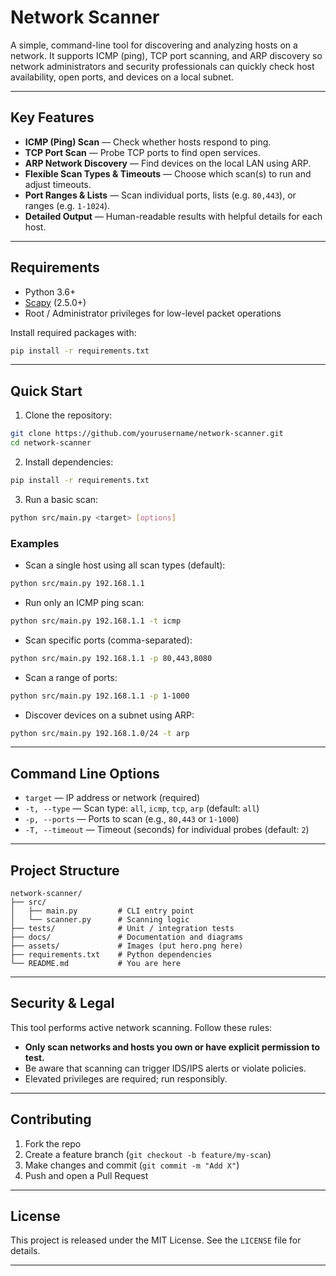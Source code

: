 # Network Scanner

A simple, command-line tool for discovering and analyzing hosts on a network. It supports ICMP (ping), TCP port scanning, and ARP discovery so network administrators and security professionals can quickly check host availability, open ports, and devices on a local subnet.

---

## Key Features

* **ICMP (Ping) Scan** — Check whether hosts respond to ping.
* **TCP Port Scan** — Probe TCP ports to find open services.
* **ARP Network Discovery** — Find devices on the local LAN using ARP.
* **Flexible Scan Types & Timeouts** — Choose which scan(s) to run and adjust timeouts.
* **Port Ranges & Lists** — Scan individual ports, lists (e.g. `80,443`), or ranges (e.g. `1-1024`).
* **Detailed Output** — Human-readable results with helpful details for each host.

---

## Requirements

* Python 3.6+
* [Scapy](https://scapy.net/) (2.5.0+)
* Root / Administrator privileges for low-level packet operations

Install required packages with:

```bash
pip install -r requirements.txt
```

---

## Quick Start

1. Clone the repository:

```bash
git clone https://github.com/yourusername/network-scanner.git
cd network-scanner
```

2. Install dependencies:

```bash
pip install -r requirements.txt
```

3. Run a basic scan:

```bash
python src/main.py <target> [options]
```

### Examples

* Scan a single host using all scan types (default):

```bash
python src/main.py 192.168.1.1
```

* Run only an ICMP ping scan:

```bash
python src/main.py 192.168.1.1 -t icmp
```

* Scan specific ports (comma-separated):

```bash
python src/main.py 192.168.1.1 -p 80,443,8080
```

* Scan a range of ports:

```bash
python src/main.py 192.168.1.1 -p 1-1000
```

* Discover devices on a subnet using ARP:

```bash
python src/main.py 192.168.1.0/24 -t arp
```

---

## Command Line Options

* `target` — IP address or network (required)
* `-t, --type` — Scan type: `all`, `icmp`, `tcp`, `arp` (default: `all`)
* `-p, --ports` — Ports to scan (e.g., `80,443` or `1-1000`)
* `-T, --timeout` — Timeout (seconds) for individual probes (default: `2`)

---

## Project Structure

```
network-scanner/
├── src/
│   ├── main.py         # CLI entry point
│   └── scanner.py      # Scanning logic
├── tests/              # Unit / integration tests
├── docs/               # Documentation and diagrams
├── assets/             # Images (put hero.png here)
├── requirements.txt    # Python dependencies
└── README.md           # You are here
```

---

## Security & Legal

This tool performs active network scanning. Follow these rules:

* **Only scan networks and hosts you own or have explicit permission to test.**
* Be aware that scanning can trigger IDS/IPS alerts or violate policies.
* Elevated privileges are required; run responsibly.

---

## Contributing

1. Fork the repo
2. Create a feature branch (`git checkout -b feature/my-scan`)
3. Make changes and commit (`git commit -m "Add X"`)
4. Push and open a Pull Request

---

## License

This project is released under the MIT License. See the `LICENSE` file for details.

---
